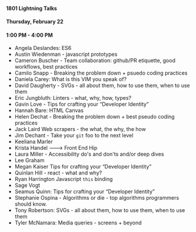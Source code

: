 #### 1801 Lightning Talks
#### Thursday, February 22
#### 1:00 PM - 4:00 PM

- Angela Deslandes: ES6
- Austin Wiedenman - javascript prototypes
- Cameron Buscher - Team collaboration: github/PR etiquette, good workflows, best practices
- Camilo Snapp - Breaking the problem down + psuedo coding practices
- Daniela Carey: What is this VIM you speak of?
- David Daugherty - SVGs - all about them, how to use them, when to use them
- Eric Jungbluth: Linters - what, why, how, types?
- Gavin Love - Tips for crafting your “Developer Identity”
- Hannah Bare: HTML Canvas
- Helen Dechat - Breaking the problem down + best pseudo coding practices
- Jack Laird  Web scrapers - the what, the why, the how
- Jim Dechant - Take your `git` foo to the next level
- Keeliana Marler
- Krista Handel ---> Front End Hip  
- Laura Miller - Accessibility do's and don'ts and/or deep dives
- Lee Graham
- Megan Kaiser  Tips for crafting your “Developer Identity”
- Quinlan Hill - react - what and why?
- Ryan Harrington Javascript `this` binding
- Sage Vogt
- Seamus Quinn: Tips for crafting your “Developer Identity”
- Stephanie Ospina - Algorithms or die - top algorithms programmers should know.
- Tony Robertson: SVGs - all about them, how to use them, when to use them
- Tyler McNamara: Media queries - screens + beyond
